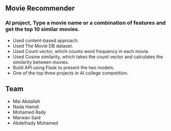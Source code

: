 ## Movie Recommender
### AI project, Type a movie name or a combination of features and get the top 10 similar movies.
- Used content-based approach.
- Used The Movie DB dataset.
- Used Count vector, which counts word frequency in each movie.
- Used Cosine similarity, which takes the count vector and calculates the similarity between movies.
- Build API using Flask to present the two models.
- One of the top three projects in AI college competition.
## Team
- Mai Abdallah
- Nada Hamdi
- Mohamed Rady
- Marwan Said
- Abdelhady Mohamed
